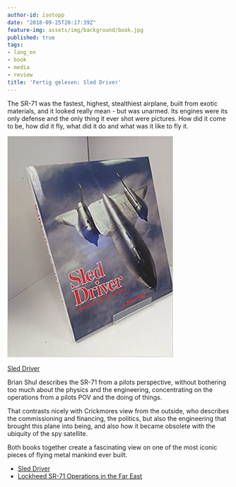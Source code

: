 ```yaml
---
author-id: isotopp
date: "2018-09-25T20:17:39Z"
feature-img: assets/img/background/book.jpg
published: true
tags:
- lang_en
- book
- media
- review
title: 'Fertig gelesen: Sled Driver'
---
```

The SR-71 was the fastest, highest, stealthiest airplane, built from exotic materials, and it looked really mean - but was unarmed. Its engines were its only defense and the only thing it ever shot were pictures. How did it come to be, how did it fly, what did it do and what was it like to fly it.

[![](/uploads/2018/09/sled-driver.jpg)](https://www.amazon.de/Sled-Driver-Flying-Fastest-Aeroplane/dp/1857800028)

[Sled Driver](https://www.amazon.de/Sled-Driver-Flying-Fastest-Aeroplane/dp/1857800028)

Brian Shul describes the SR-71 from a pilots perspective, without bothering too much about the physics and the engineering, concentrating on the operations from a pilots POV and the doing of things.

That contrasts nicely with Crickmores view from the outside, who describes the commissioning and financing, the politics, but also the engineering that brought this plane into being, and also how it became obsolete with the ubiquity of the spy satellite.

Both books together create a fascinating view on one of the most iconic pieces of flying metal mankind ever built.

- [Sled Driver](https://www.amazon.de/Sled-Driver-Flying-Fastest-Aeroplane/dp/1857800028)
- [Lockheed SR-71 Operations in the Far East](https://www.amazon.de/Lockheed-SR-71-Operations-Combat-Aircraft-ebook/dp/B01BY301A0)
